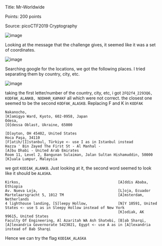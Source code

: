 Title: Mr-Worldwide

Points: 200 points

Source: picoCTF2019 Cryptography

![image](https://user-images.githubusercontent.com/91729496/235314558-2df33d21-85ce-4074-8834-7fbd6d9f8aa0.png)

Looking at the message that the challenge gives, it seemed like it was a set of coordinates.

![image](https://user-images.githubusercontent.com/91729496/235314592-d0f9c1f4-d69b-41c7-a6d0-b52aa5166c4a.png)

Searching google for the locations, we got the following places. I tried separating them by country, city, etc.

![image](https://user-images.githubusercontent.com/91729496/235315814-58c434fa-fb92-4e52-b93c-49aa38ac6ed5.png)

taking the first letter/number of the country, city, etc, i got `2FQ2f4_2293Q6, KODFAK_ALANKB, NODHHR_KAM4KF` all which were not correct. the closest one seemed to be the second `KODFAK_ALASKB`.
Replacing F and K in `KODFAK`
```
Nakanocho,                                                            [K]amigyo Ward, Kyoto, 602-0958, Japan
Odesa,                                                                [O]dessa Oblast, Ukraine, 65000
                                                                      [D]ayton, OH 45402, United States
Hoca Paşa, 34110                                                      [F]atih/[İ]stanbul, Türkiye <- use I as in Istanbul instead
Hazza ' Bin Zayed The First St - Al Manhal -                          [A]bu Dhabi - United Arab Emirates
Room 11, Level 2, Bangunan Sulaiman, Jalan Sultan Hishamuddin, 50000  [K]uala Lumpur, Malaysia
```
we got `KODIAK_ALANKB`. Just looking at it, the second word seemed to look like it should be `ALASKA`.

```
Kirkos,                                             [A]ddis Ababa, Ethiopia
Av. Nueva Loja,                                     [L]oja, Ecuador
Martelaarsgracht 5, 1012 TM                         [A]msterdam, Netherlands
4 lighthouse landing, [S]leepy Hollow,              [N]Y 10591, United States <- use S as in Sleepy Hollow instead of New York
                                                    [K]odiak, AK 99615, United States
Faculty Of Engineering, Al Azaritah WA Ash Shatebi, [B]ab Sharqi, [A]lexandria Governorate 5423021, Egypt <- use A as in [A]lexandria instead of Bab Sharqi
```

Hence we can try the flag `KODIAK_ALASKA`
